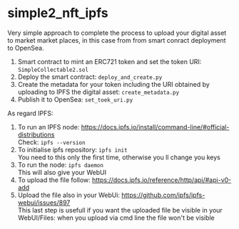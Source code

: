 # simple2_nft_ipfs

Very simple approach to complete the process to upload your digital asset to market market places, in this case from  from smart conract deployment to OpenSea.

1) Smart contract to mint an ERC721 token and set the token URI: ```SimpleCollectable2.sol```
2) Deploy the smart contract: ```deploy_and_create.py```
3) Create the metadata for your token including the URI obtained by uploading to IPFS the digital asset: ```create_metadata.py```
4) Publish it to OpenSea: ```set_toek_uri.py```

As regard IPFS:
1) To run an IPFS node: https://docs.ipfs.io/install/command-line/#official-distributions <br>
Check: ```ipfs --version```
2) To initialise ipfs repository: ```ipfs init``` <br>
You need to this only the first time, otherwise you ll change you keys
3) To run the node: ```ipfs daemon``` <br>
This will also give your WebUI
4) To upload the file follow: https://docs.ipfs.io/reference/http/api/#api-v0-add <br>
5) Upload the file also in your WebUi: https://github.com/ipfs/ipfs-webui/issues/897 <br>
This last step is usefull if you want the uploaded file be visible in your WebUI/Files: when you upload via cmd line the file won't be visible

